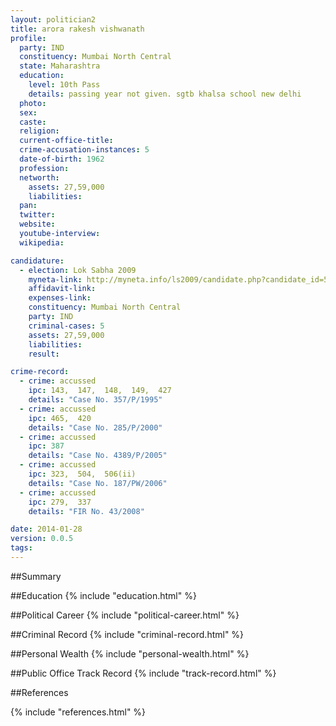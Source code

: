 ```yaml
---
layout: politician2
title: arora rakesh vishwanath
profile: 
  party: IND
  constituency: Mumbai North Central
  state: Maharashtra
  education: 
    level: 10th Pass
    details: passing year not given. sgtb khalsa school new delhi
  photo: 
  sex: 
  caste: 
  religion: 
  current-office-title: 
  crime-accusation-instances: 5
  date-of-birth: 1962
  profession: 
  networth: 
    assets: 27,59,000
    liabilities: 
  pan: 
  twitter: 
  website: 
  youtube-interview: 
  wikipedia: 

candidature: 
  - election: Lok Sabha 2009
    myneta-link: http://myneta.info/ls2009/candidate.php?candidate_id=5442
    affidavit-link: 
    expenses-link: 
    constituency: Mumbai North Central 
    party: IND
    criminal-cases: 5
    assets: 27,59,000
    liabilities: 
    result:  

crime-record: 
  - crime: accussed
    ipc: 143,  147,  148,  149,  427
    details: "Case No. 357/P/1995" 
  - crime: accussed
    ipc: 465,  420
    details: "Case No. 285/P/2000" 
  - crime: accussed
    ipc: 387
    details: "Case No. 4389/P/2005" 
  - crime: accussed
    ipc: 323,  504,  506(ii)
    details: "Case No. 187/PW/2006" 
  - crime: accussed
    ipc: 279,  337
    details: "FIR No. 43/2008" 

date: 2014-01-28
version: 0.0.5
tags: 
---
```

##Summary


##Education
{% include "education.html" %}


##Political Career
{% include "political-career.html" %}


##Criminal Record
{% include "criminal-record.html" %}


##Personal Wealth
{% include "personal-wealth.html" %}


##Public Office Track Record
{% include "track-record.html" %}


##References


{% include "references.html" %}